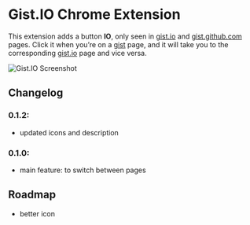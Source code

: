 # Gist.IO Chrome Extension

This extension adds a button **IO**, only seen in [gist.io](http://gist.io/) and [gist.github.com](http://gist.github.com/) pages. Click it when you’re on a [gist](http://gist.github.com/) page, and it will take you to the corresponding [gist.io](http://gist.io/) page and vice versa.

![Gist.IO Screenshot](http://f.cl.ly/items/2i0T0Z1b351w0D2I1H3v/gist-io-chrome.png)

## Changelog

### 0.1.2:

- updated icons and description

### 0.1.0:

- main feature: to switch between pages

## Roadmap

- better icon
